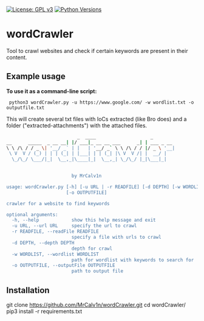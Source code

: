 [![License: GPL v3](https://img.shields.io/badge/License-GPLv3-blue.svg)](https://www.gnu.org/licenses/gpl-3.0)
[![Python Versions](https://img.shields.io/pypi/pyversions/yt2mp3.svg)](https://pypi.python.org/pypi/yt2mp3/)


wordCrawler
=============

Tool to crawl websites and check if certain keywords are present in their content.

Example usage
-----

**To use it as a command-line script:**

     python3 wordCrawler.py -u https://www.google.com/ -w wordlist.txt -o outputfile.txt

This will create several txt files with IoCs extracted (like Bro does) and a folder ("extracted-attachments") with the attached files.

```bash 
                          _  ____                    _           
__      _____  _ __ __| |/ ___|_ __ __ ___      _| | ___ _ __ 
\ \ /\ / / _ \| '__/ _` | |   | '__/ _` \ \ /\ / / |/ _ \ '__|
 \ V  V / (_) | | | (_| | |___| | | (_| |\ V  V /| |  __/ |   
  \_/\_/ \___/|_|  \__,_|\____|_|  \__,_| \_/\_/ |_|\___|_|   
                                                              

						by MrCalv1n

usage: wordCrawler.py [-h] [-u URL | -r READFILE] [-d DEPTH] [-w WORDLIST]
                      [-o OUTPUTFILE]

crawler for a website to find keywords

optional arguments:
  -h, --help            show this help message and exit
  -u URL, --url URL     specify the url to crawl
  -r READFILE, --readFile READFILE
                        specify a file with urls to crawl
  -d DEPTH, --depth DEPTH
                        depth for crawl
  -w WORDLIST, --wordlist WORDLIST
                        path for wordlist with keywords to search for
  -o OUTPUTFILE, --outputFile OUTPUTFILE
                        path to output file

```

Installation
------------

git clone https://github.com/MrCalv1n/wordCrawler.git
cd wordCrawler/
pip3 install -r requirements.txt
